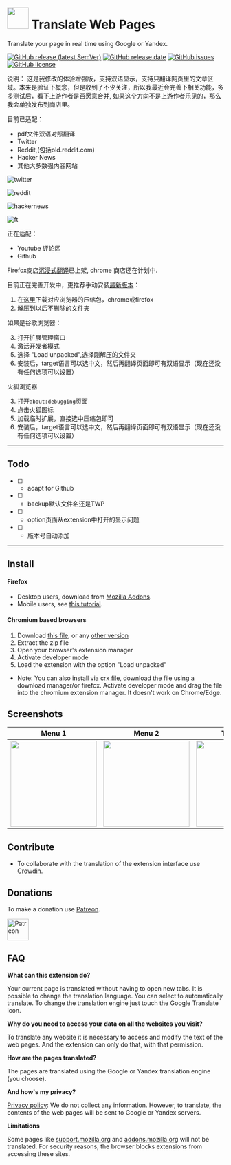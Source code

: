 
# <img src="https://github.com/FilipePS/Traduzir-paginas-web/blob/master/src/icons/icon-128.png" height="50"> Translate Web Pages

Translate your page in real time using Google or Yandex.

[![GitHub release (latest SemVer)](https://img.shields.io/github/v/release/FilipePS/Traduzir-paginas-web?label=latest%20version&sort=semver)](https://github.com/FilipePS/Traduzir-paginas-web/releases)
[![GitHub release date](https://img.shields.io/github/release-date/FilipePS/Traduzir-paginas-web?labely)](https://github.com/FilipePS/Traduzir-paginas-web/latest)
[![GitHub issues](https://img.shields.io/github/issues/FilipePS/Traduzir-paginas-web?color=red)](https://github.com/FilipePS/Traduzir-paginas-web/issues)
[![GitHub license](https://img.shields.io/github/license/FilipePS/Traduzir-paginas-web?color=lightgrey)](https://github.com/FilipePS/Traduzir-paginas-web/blob/master/LICENSE)


说明： 这是我修改的体验增强版，支持双语显示，支持只翻译网页里的文章区域。本来是验证下概念，但是收到了不少关注，所以我最近会完善下相关功能，多多测试后，看下[上游](https://github.com/FilipePS/Traduzir-paginas-web)作者是否愿意合并, 如果这个方向不是上游作者乐见的，那么我会单独发布到商店里。

目前已适配：

- pdf文件双语对照翻译
- Twitter
- Reddit,(包括old.reddit.com)
- Hacker News
- 其他大多数强内容网站

![twitter](assets/twitter.png)

![reddit](assets/reddit.png)

![hackernews](assets/hackernews.png)

![ft](assets/ft.png)

正在适配：

- Youtube 评论区
- Github

Firefox商店[沉浸式翻译](https://addons.mozilla.org/en-US/firefox/addon/immersive-translate/)已上架, chrome 商店还在计划中.


目前正在完善开发中，更推荐手动安装[最新版本](https://github.com/theowenyoung/Traduzir-paginas-web/releases)：

1. 在[这里](https://github.com/theowenyoung/Traduzir-paginas-web/releases)下载对应浏览器的压缩包，chrome或firefox
2. 解压到以后不删除的文件夹

如果是谷歌浏览器：

3. 打开扩展管理窗口
4. 激活开发者模式
5. 选择 "Load unpacked",选择刚解压的文件夹
6. 安装后，target语言可以选中文，然后再翻译页面即可有双语显示（现在还没有任何选项可以设置）

火狐浏览器

3. 打开`about:debugging`页面
4. 点击火狐图标
5. 加载临时扩展，直接选中压缩包即可
6. 安装后，target语言可以选中文，然后再翻译页面即可有双语显示（现在还没有任何选项可以设置）


---

## Todo


- [ ] - adapt for Github
- [ ] - backup默认文件名还是TWP
- [ ] - option页面从extension中打开的显示问题 
- [ ] - 版本号自动添加

---

## Install

#### Firefox
- Desktop users, download from [Mozilla Addons](https://addons.mozilla.org/firefox/addon/traduzir-paginas-web/).
- Mobile users, see [this tutorial](https://www.ghacks.net/2020/10/01/you-can-now-install-any-add-on-in-firefox-nightly-for-android-but-it-is-complicated/).

#### Chromium based browsers

1. Download [this file](https://github.com/FilipePS/Traduzir-paginas-web/releases/download/v9.6/TWP.9.6.Chromium.zip), or any [other version](https://github.com/FilipePS/Traduzir-paginas-web/releases)
2. Extract the zip file
3. Open your browser's extension manager
4. Activate developer mode
5. Load the extension with the option "Load unpacked"
- Note: You can also install via [crx file](https://github.com/FilipePS/Traduzir-paginas-web/releases/download/v9.6/TWP.9.6.crx), download the file using a download manager/or firefox. Activate developer mode and drag the file into the chromium extension manager. It doesn't work on Chrome/Edge.

## Screenshots
| Menu 1 | Menu 2 | Translated |
| :--: | :--: | :--: |
| <img src="https://addons.mozilla.org/user-media/previews/full/258/258434.png" height="200"> | <img src="https://addons.mozilla.org/user-media/previews/full/258/258435.png" height="200"> | <img src="https://addons.mozilla.org/user-media/previews/full/258/258436.png" height="200"> |

## Contribute

- To collaborate with the translation of the extension interface use [Crowdin](https://crowdin.com/project/translate-web-pages).

## Donations

To make a donation use [Patreon](https://www.patreon.com/filipeps).

[<img src="https://github.com/FilipePS/Traduzir-paginas-web/blob/master/src/icons/patreon.png" alt="Patreon" height="50">](https://www.patreon.com/filipeps)

## FAQ

**What can this extension do?**

Your current page is translated without having to open new tabs.
It is possible to change the translation language.
You can select to automatically translate.
To change the translation engine just touch the Google Translate icon. 

**Why do you need to access your data on all the websites you visit?**

To translate any website it is necessary to access and modify the text of the web pages. And the extension can only do that, with that permission.

**How are the pages translated?**

The pages are translated using the Google or Yandex translation engine (you choose).

**And how's my privacy?**

[Privacy policy](https://addons.mozilla.org/addon/traduzir-paginas-web/privacy/): We do not collect any information. However, to translate, the contents of the web pages will be sent to Google or Yandex servers.

**Limitations**

Some pages like [support.mozilla.org](https://support.mozilla.org/) and [addons.mozilla.org](http://addons.mozilla.org/) will not be translated. For security reasons, the browser blocks extensions from accessing these sites.

